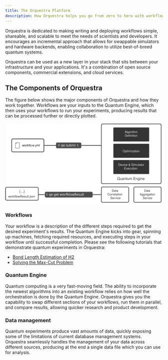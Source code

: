 ```yaml
---
title: The Orquestra Platform
description: How Orquestra helps you go from zero to hero with workflows
---
```


Orquestra is dedicated to making writing and deploying workflows simple, shareable, and scalable to meet the needs of scientists and developers. It encourages an incremental approach that allows for swappable simulators and hardware backends, enabling collaboration to utilize best-of-breed quantum systems.

Orquestra can be used as a new layer in your stack that sits between your infrastructure and your applications. It's a combination of open source components, commercial extensions, and cloud services.

## The Components of Orquestra

The figure below shows the major components of Orquestra and how they work together. Workflows are your inputs to the Quantum Engine, which then uses your workflows to run your experiments, producing results that can be processed further or directly plotted.

![Orquestra Layers](../img/orquestra-overview.svg)

### Workflows

Your workflow is a description of the different steps required to get the desired experiment's results. The Quantum Engine kicks into gear, spinning up machines, fetching required resources, and executing steps in your workflow until successful completion. Please see the following tutorials that demonstrate quantum experiments in Orquestra:

- [Bond Length Estimation of H2](../tutorial/hydrogen-vqe)
- [Solving the Max-Cut Problem](../tutorial/maxcut-qaoa)

### Quantum Engine

Quantum computing is a very fast-moving field. The ability to incorporate the newest algorithms into an existing workflow relies on how well the orchestration is done by the Quantum Engine. Orquestra gives you the capability to swap different sections of your workflows, run them in parallel, and compare results, allowing quicker research and product development.

### Data management

Quantum experiments produce vast amounts of data, quickly exposing some of the limitations of current database management systems. Orquestra seamlessly handles the management of your data across different sources, producing at the end a single data file which you can use for analysis.

